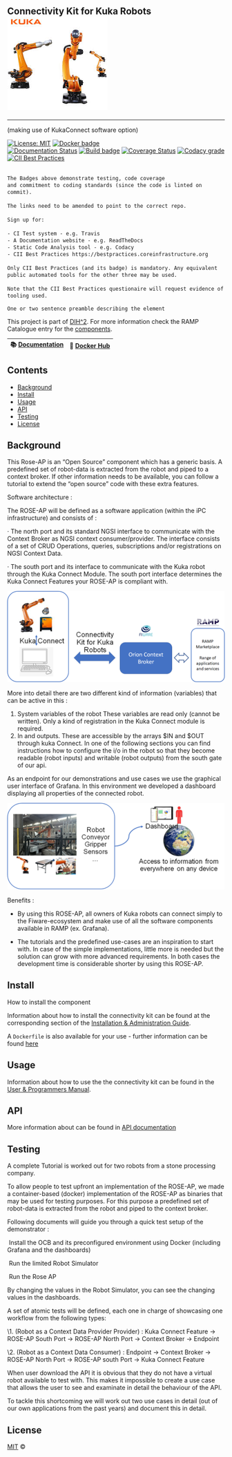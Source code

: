 ## Connectivity Kit for Kuka  Robots             ![image-20210413114418187](.\image-20210413114418187.png)
<hr />

(making use of KukaConnect software option)



[![License: MIT](https://img.shields.io/github/license/ramp-eu/TTE.project1.svg)](https://opensource.org/licenses/MIT)
[![Docker badge](https://img.shields.io/docker/pulls/ramp-eu/TTE.project1.svg)](https://hub.docker.com/r/<org>/<repo>/)
<br/>
[![Documentation Status](https://readthedocs.org/projects/tte-project1/badge/?version=latest)](https://tte-project1.readthedocs.io/en/latest/?badge=latest)
[![Build badge](https://img.shields.io/travis/ramp-eu/TTE.project1.svg)](https://travis-ci.org/ramp-eu/TTE.project1/)
[![Coverage Status](https://coveralls.io/repos/github/ramp-eu/TTE.project1/badge.svg?branch=master)](https://coveralls.io/github/ramp-eu/TTE.project1?branch=master)
[![Codacy grade](https://img.shields.io/codacy/grade/99310c5c4332439197633912a99d2e3c)](https://app.codacy.com/manual/jason-fox/TTE.project1)
[![CII Best Practices](https://bestpractices.coreinfrastructure.org/projects/4187/badge)](https://bestpractices.coreinfrastructure.org/projects/4187)

```text

The Badges above demonstrate testing, code coverage
and commitment to coding standards (since the code is linted on commit).

The links need to be amended to point to the correct repo.

Sign up for:

- CI Test system - e.g. Travis
- A Documentation website - e.g. ReadTheDocs
- Static Code Analysis tool - e.g. Codacy
- CII Best Practices https://bestpractices.coreinfrastructure.org

Only CII Best Practices (and its badge) is mandatory. Any equivalent public automated tools for the other three may be used.

Note that the CII Best Practices questionaire will request evidence of tooling used.

```

```text
One or two sentence preamble describing the element
```

This project is part of [DIH^2](http://www.dih-squared.eu/). For more information check the RAMP Catalogue entry for the
[components](https://github.com/xxx).

| :books: [Documentation](https://tte-project1.readthedocs.io/en/latest/) | :whale: [Docker Hub](https://hub.docker.com/r/link-to-docker) |
| --------------------------------------------- | ------------------------------------------------------------- |


## Contents

-   [Background](#background)
-   [Install](#install)
-   [Usage](#usage)
-   [API](#api)
-   [Testing](#testing)
-   [License](#license)

## Background

This Rose-AP is an “Open Source” component which has a generic basis. A predefined set of robot-data is extracted from the robot and piped to a context broker. If other information needs to be available, you can follow a tutorial to extend the “open source” code with these extra features.

Software architecture :

The ROSE-AP will be defined as a software application (within the iPC infrastructure) and consists of :

·    The north port and its standard NGSI interface to communicate with the Context Broker as NGSI context consumer/provider. The interface consists of a set of CRUD Operations, queries, subscriptions and/or registrations on NGSI Context Data. 

 ·    The south port and its interface to communicate with the Kuka robot through the Kuka Connect Module. The south port interface determines the Kuka Connect Features your ROSE-AP is compliant with.



![image-20210413115019521](./image-20210413115019521.png)



More into detail there are two different kind of information (variables) that can be active in this :

1. System variables of the robot These variables are read only (cannot be written). Only a kind of registration in the Kuka Connect module is required.
2. In and outputs. These are accessible by the arrays $IN and $OUT through kuka Connect. In one of the following sections you can find instructions how to configure the i/o in the robot so that they become readable (robot inputs) and writable (robot outputs) from the south gate of our api. 

As an endpoint for our demonstrations and use cases we use the graphical user interface of Grafana. In this environment we developed a dashboard displaying all properties of the connected robot.

 ![image-20210413115152054](./image-20210413115152054.png)

 

Benefits :

- By using this ROSE-AP, all owners of Kuka robots can connect simply to the Fiware-ecosystem and make use of all the software components available in RAMP (ex. Grafana).

- The tutorials and the predefined use-cases are an inspiration to start with. In case of the simple implementations, little more is needed but the solution can grow with more advanced requirements. In both cases the development time is considerable shorter by using this ROSE-AP.



## Install

How to install the component

Information about how to install the connectivity kit can be found at the corresponding section of the
[Installation & Administration Guide](docs/installationguide.md).

A `Dockerfile` is also available for your use - further information can be found [here](docker/README.md)



## Usage



Information about how to use the the connectivity kit can be found in the [User & Programmers Manual](docs/usermanual.md).



## API

More information about  can be found in [API documentation](docs/api.md)



## Testing

A complete Tutorial is worked out for two robots from a stone processing company.



To allow people to test upfront an implementation of the ROSE-AP, we made a container-based (docker) implementation of the ROSE-AP as binaries that may be used for testing purposes. For this purpose a predefined set of robot-data is extracted from the robot and piped to the context broker.

Following documents will guide you through a quick test setup of the demonstrator :

​	Install the OCB and its preconfigured environment using Docker (including Grafana and the dashboards)

​	Run the limited Robot Simulator

​	Run the Rose AP

By changing the values in the Robot Simulator, you can see the changing values in the dashboards.



 A set of atomic tests will be defined, each one in charge of showcasing one workflow from the following types:

\1.   (Robot as a Context Data Provider Provider)  : Kuka Connect Feature -> ROSE-AP South Port -> ROSE-AP North Port -> Context Broker -> Endpoint 

\2.   (Robot as a Context Data Consumer) : Endpoint -> Context Broker -> ROSE-AP North Port -> ROSE-AP south Port -> Kuka Connect Feature

 

When user download the API it is obvious that they do not have a virtual robot available to test with. This makes it impossible to create a use case that allows the user to see and examinate in detail the behaviour of the API. 

To tackle this shortcoming we will work out two use cases in detail (out of our own applications from the past years) and document this in detail.  

## License

[MIT](LICENSE) © <TTE>

